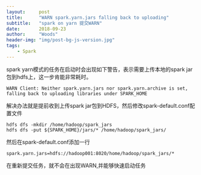 ```yaml
---
layout:     post
title:      "WARN spark.yarn.jars falling back to uploading"
subtitle:   "spark on yarn 提交WARN"
date:       2018-09-23
author:     "Woods"
header-img: "img/post-bg-js-version.jpg"
tags:
    - Spark
---
```


spark yarn模式的任务在启动时会出现如下警告，表示需要上传本地的spark jar包到hdfs上，这一步肯能非常耗时。
```
WARN Client: Neither spark.yarn.jars nor spark.yarn.archive is set, falling back to uploading libraries under SPARK_HOME
```

解决办法就是提前收到上传spark jar包到HDFS，然后修改spark-default.conf配置文件
```
hdfs dfs -mkdir /home/hadoop/spark_jars
hdfs dfs -put ${SPARK_HOME}/jars/* /home/hadoop/spark_jars/ 
```

然后在spark-default.conf添加一行
```
spark.yarn.jars=hdfs://hadoop001:8020/home/hadoop/spark_jars/*
```

在重新提交任务，就不会在出现WARN,并能够快速启动任务














